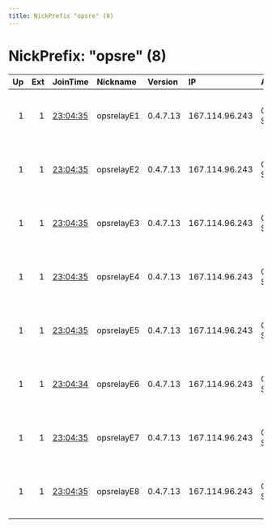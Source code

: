 ```yaml
---
title: NickPrefix "opsre" (8)
---
```


# NickPrefix: "opsre" (8)

|   Up |   Ext | JoinTime                                                                                              | Nickname   | Version   | IP             | AS      | CC   |   ORp |   Dirp | OS    | Contact                                |   eFamMembers |
|-----:|------:|:------------------------------------------------------------------------------------------------------|:-----------|:----------|:---------------|:--------|:-----|------:|-------:|:------|:---------------------------------------|--------------:|
|    1 |     1 | [23:04:35](https://nusenu.github.io/OrNetStats/w/relay/8DE52B22D25D42E8A187C557E5FBFBCB52B06A53.html) | opsrelayE1 | 0.4.7.13  | 167.114.96.243 | OVH SAS | ca   |  9001 |      0 | Linux | Neel Chauhan &lt;neel AT neelc DOT org |            44 |
|    1 |     1 | [23:04:35](https://nusenu.github.io/OrNetStats/w/relay/9191CD61B754A3811C73D1472BCCED5725889873.html) | opsrelayE2 | 0.4.7.13  | 167.114.96.243 | OVH SAS | ca   |  9002 |      0 | Linux | Neel Chauhan &lt;neel AT neelc DOT org |            44 |
|    1 |     1 | [23:04:35](https://nusenu.github.io/OrNetStats/w/relay/1020D81A09D5764F88500542700D68D1D3E5A98E.html) | opsrelayE3 | 0.4.7.13  | 167.114.96.243 | OVH SAS | ca   |  9003 |      0 | Linux | Neel Chauhan &lt;neel AT neelc DOT org |            44 |
|    1 |     1 | [23:04:35](https://nusenu.github.io/OrNetStats/w/relay/7401ED1A092C508F1833BD21ACF394C097A637F3.html) | opsrelayE4 | 0.4.7.13  | 167.114.96.243 | OVH SAS | ca   |  9004 |      0 | Linux | Neel Chauhan &lt;neel AT neelc DOT org |            44 |
|    1 |     1 | [23:04:35](https://nusenu.github.io/OrNetStats/w/relay/765BEAA77AC48C82751F4999BCFF7658D4976C43.html) | opsrelayE5 | 0.4.7.13  | 167.114.96.243 | OVH SAS | ca   |  9005 |      0 | Linux | Neel Chauhan &lt;neel AT neelc DOT org |            44 |
|    1 |     1 | [23:04:34](https://nusenu.github.io/OrNetStats/w/relay/ED2691C395F3D34E6D632F94E0086F0EA5F480CF.html) | opsrelayE6 | 0.4.7.13  | 167.114.96.243 | OVH SAS | ca   |  9006 |      0 | Linux | Neel Chauhan &lt;neel AT neelc DOT org |            44 |
|    1 |     1 | [23:04:35](https://nusenu.github.io/OrNetStats/w/relay/7E5D76777F6822BF1D2AE8B0C38A330A9053F78C.html) | opsrelayE7 | 0.4.7.13  | 167.114.96.243 | OVH SAS | ca   |  9007 |      0 | Linux | Neel Chauhan &lt;neel AT neelc DOT org |            44 |
|    1 |     1 | [23:04:35](https://nusenu.github.io/OrNetStats/w/relay/0DB97FFD8D1AF610B22F4EC4C57EC674A4CCDB65.html) | opsrelayE8 | 0.4.7.13  | 167.114.96.243 | OVH SAS | ca   |  9008 |      0 | Linux | Neel Chauhan &lt;neel AT neelc DOT org |            44 |
